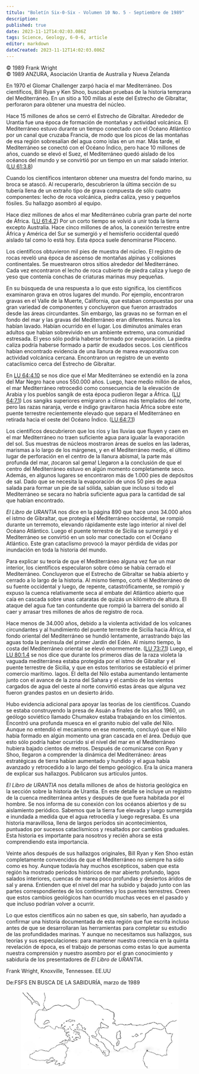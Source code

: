 ```yaml
---
título: "Boletín Six-0-Six - Volumen 10 No. 5 - Septiembre de 1989"
description: 
published: true
date: 2023-11-12T14:02:03.086Z
tags: Science, Geology, 6-0-6, article
editor: markdown
dateCreated: 2023-11-12T14:02:03.086Z
---
```


<p class="v-card v-sheet theme--light grey lighten-3 px-2 py-1">© 1989 Frank Wright<br>© 1989 ANZURA, Asociación Urantia de Australia y Nueva Zelanda</p>


En 1970 el Glomar Challenger zarpó hacia el mar Mediterráneo. Dos científicos, Bill Ryan y Ken Shoo, buscaban pruebas de la historia temprana del Mediterráneo. En un sitio a 100 millas al este del Estrecho de Gibraltar, perforaron para obtener una muestra del núcleo.

Hace 15 millones de años se cerró el Estrecho de Gibraltar. Alrededor de Urantia fue una época de formación de montañas y actividad volcánica. El Mediterráneo estuvo durante un tiempo conectado con el Océano Atlántico por un canal que cruzaba Francia, de modo que los picos de las montañas de esa región sobresalían del agua como islas en un mar. Más tarde, el Mediterráneo se conectó con el Océano Índico, pero hace 10 millones de años, cuando se elevó el Suez, el Mediterráneo quedó aislado de los océanos del mundo y se convirtió por un tiempo en un mar salado interior. ([LU 61:3.8](/es/The_Urantia_Book/61#p3_8))

Cuando los científicos intentaron obtener una muestra del fondo marino, su broca se atascó. Al recuperarlo, descubrieron la última sección de su tubería llena de un extraño tipo de grava compuesta de sólo cuatro componentes: lecho de roca volcánica, piedra caliza, yeso y pequeños fósiles. Su hallazgo asombró al equipo.

Hace diez millones de años el mar Mediterráneo cubría gran parte del norte de África. ([LU 61:4.2](/es/The_Urantia_Book/61#p4_2)) Por un corto tiempo se volvió a unir toda la tierra excepto Australia. Hace cinco millones de años, la conexión terrestre entre África y América del Sur se sumergió y el hemisferio occidental quedó aislado tal como lo está hoy. Esta época suele denominarse Plioceno.

Los científicos obtuvieron mil pies de muestra del núcleo. El registro de rocas reveló una época de ascenso de montañas alpinas y colisiones continentales. Se muestrearon otros sitios alrededor del Mediterráneo. Cada vez encontraron el lecho de roca cubierto de piedra caliza y luego de yeso que contenía conchas de criaturas marinas muy pequeñas.

En su búsqueda de una respuesta a lo que esto significa, los científicos examinaron grava en otros lugares del mundo. Por ejemplo, encontraron gravas en el Valle de la Muerte, California, que estaban compuestas por una gran variedad de componentes y concluyeron que fueron arrastrados desde las áreas circundantes. Sin embargo, las gravas no se forman en el fondo del mar y las gravas del Mediterráneo eran diferentes. Nunca los habían lavado. Habían ocurrido en el lugar. Los diminutos animales eran adultos que habían sobrevivido en un ambiente extremo, una comunidad estresada. El yeso sólo podría haberse formado por evaporación. La piedra caliza podría haberse formado a partir de exudados secos. Los científicos habían encontrado evidencia de una llanura de marea evaporativa con actividad volcánica cercana. Encontraron un registro de un evento cataclísmico cerca del Estrecho de Gibraltar.

En [LU 64:4.10](/es/The_Urantia_Book/64#p4_10) se nos dice que el Mar Mediterráneo se extendió en la zona del Mar Negro hace unos 550.000 años. Luego, hace medio millón de años, el mar Mediterráneo retrocedió como consecuencia de la elevación de Arabia y los pueblos sangik de esta época pudieron llegar a África. ([LU 64:7.1](/es/The_Urantia_Book/64#p7_1)) Los sangiks superiores emigraron a climas más templados del norte, pero las razas naranja, verde e índigo gravitaron hacia África sobre este puente terrestre recientemente elevado que separa el Mediterráneo en retirada hacia el oeste del Océano Índico. ([LU 64:7.1](/es/The_Urantia_Book/64#p7_1))

Los científicos descubrieron que los ríos y las lluvias que fluyen y caen en el mar Mediterráneo no traen suficiente agua para igualar la evaporación del sol. Sus muestras de núcleos mostraron áreas de suelos en las laderas, marismas a lo largo de los márgenes, y en el Mediterráneo medio, el último lugar de perforación en el centro de la llanura abismal, la parte más profunda del mar, ¡tocaron sal gema! Llegaron a la conclusión de que el centro del Mediterráneo estuvo en algún momento completamente seco. Además, en algunos lugares se encontraron más de 1.000 pies de depósitos de sal. Dado que se necesita la evaporación de unos 50 pies de agua salada para formar un pie de sal sólida, sabían que incluso si todo el Mediterráneo se secara no habría suficiente agua para la cantidad de sal que habían encontrado.

_El Libro de URANTIA_ nos dice en la página 890 que hace unos 34.000 años el istmo de Gibraltar, que protegía el Mediterráneo occidental, se rompió durante un terremoto, elevando rápidamente este lago interior al nivel del Océano Atlántico. Luego el puente terrestre de Sicilia se sumergió y el Mediterráneo se convirtió en un solo mar conectado con el Océano Atlántico. Este gran cataclismo provocó la mayor pérdida de vidas por inundación en toda la historia del mundo.

Para explicar su teoría de que el Mediterráneo alguna vez fue un mar interior, los científicos especularon sobre cómo se había cerrado el Mediterráneo. Concluyeron que el Estrecho de Gibraltar se había abierto y cerrado a lo largo de la historia. Al mismo tiempo, cortó el Mediterráneo de su fuente occidental y luego, de repente, catastróficamente, se rompió y expuso la cuenca relativamente seca al embate del Atlántico abierto que caía en cascada sobre unas cataratas de quizás un kilómetro de altura. El ataque del agua fue tan contundente que rompió la barrera del sonido al caer y arrasar tres millones de años de registro de roca.

Hace menos de 34.000 años, debido a la violenta actividad de los volcanes circundantes y al hundimiento del puente terrestre de Sicilia hacia África, el fondo oriental del Mediterráneo se hundió lentamente, arrastrando bajo las aguas toda la península del primer Jardín del Edén. Al mismo tiempo, la costa del Mediterráneo oriental se elevó enormemente. ([LU 73:7.1](/es/The_Urantia_Book/73#p7_1)) Luego, el [LU 80:1.4](/es/The_Urantia_Book/80#p1_4) se nos dice que durante los primeros días de la raza violeta la vaguada mediterránea estaba protegida por el istmo de Gibraltar y el puente terrestre de Sicilia, y que en estos territorios se estableció el primer comercio marítimo. lagos. El delta del Nilo estaba aumentando lentamente junto con el avance de la zona del Sahara y el cambio de los vientos cargados de agua del oeste al norte convirtió estas áreas que alguna vez fueron grandes pastos en un desierto árido.

Hubo evidencia adicional para apoyar las teorías de los científicos. Cuando se estaba construyendo la presa de Asuán a finales de los años 1960, un geólogo soviético llamado Chumakov estaba trabajando en los cimientos. Encontró una profunda muesca en el granito nubio del valle del Nilo. Aunque no entendió el mecanismo en ese momento, concluyó que el Nilo había formado en algún momento una gran cascada en el área. Dedujo que esto sólo podría haber ocurrido si el nivel del mar en el Mediterráneo hubiera bajado cientos de metros. Después de comunicarse con Ryan y Shoo, llegaron a comprender la dinámica del Mediterráneo: áreas estratégicas de tierra habían aumentado y hundido y el agua había avanzado y retrocedido a lo largo del tiempo geológico. Era la única manera de explicar sus hallazgos. Publicaron sus artículos juntos.

_El Libro de URANTIA_ nos detalla millones de años de historia geológica en la sección sobre la historia de Urantia. En este detalle se incluye un registro de la cuenca mediterránea antes y después de que fuera habitada por el hombre. Se nos informa de su conexión con los océanos abiertos y de su aislamiento periódico. Sabemos que la tierra fue elevada y luego sumergida e inundada a medida que el agua retrocedía y luego regresaba. Es una historia maravillosa, llena de largos períodos sin acontecimientos, puntuados por sucesos cataclísmicos y resaltados por cambios graduales. Esta historia es importante para nosotros y recién ahora se está comprendiendo esta importancia.

Veinte años después de sus hallazgos originales, Bill Ryan y Ken Shoo están completamente convencidos de que el Mediterráneo no siempre ha sido como es hoy. Aunque todavía hay muchos escépticos, saben que esta región ha mostrado períodos históricos de mar abierto profundo, lagos salados interiores, cuencas de marea poco profundas y desiertos áridos de sal y arena. Entienden que el nivel del mar ha subido y bajado junto con las partes correspondientes de los continentes y los puentes terrestres. Creen que estos cambios geológicos han ocurrido muchas veces en el pasado y que incluso podrían volver a ocurrir.

Lo que estos científicos aún no saben es que, sin saberlo, han ayudado a confirmar una historia documentada de esta región que fue escrita incluso antes de que se desarrollaran las herramientas para completar su estudio de las profundidades marinas. Y aunque no necesitamos sus hallazgos, sus teorías y sus especulaciones: para mantener nuestra creencia en la quinta revelación de época, es el trabajo de personas como estas lo que aumenta nuestra comprensión y nuestro asombro por el gran conocimiento y sabiduría de los presentadores de _El Libro de URANTIA_.

Frank Wright, Knoxville, Tennessee. EE.UU

De:FSFS EN BUSCA DE LA SABIDURÍA, marzo de 1989

<figure id="Figure_2" class="image urantiapedia" alt="Mediterranean">
<img src="/image/article/606/Mediterranean.jpg">
</figure>

